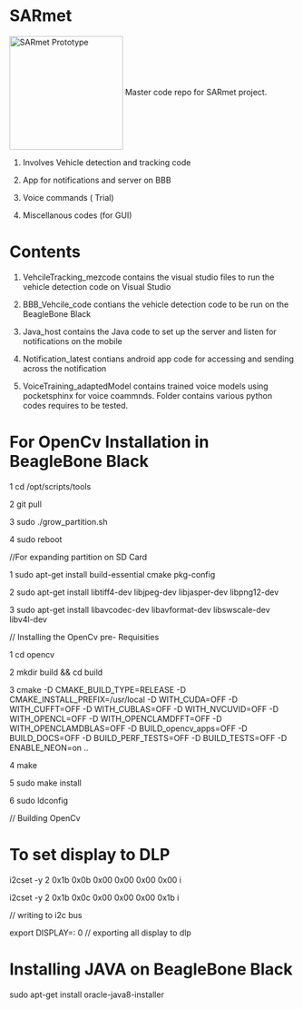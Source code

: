 # SARmet
<img src="2.png " alt="SARmet Prototype" width="200" align = "center"/>
Master code repo for SARmet project. 

1. Involves Vehicle detection and tracking code

2. App for notifications and server on BBB

3. Voice commands ( Trial) 

4. Miscellanous codes (for GUI) 

# Contents

1. VehcileTracking_mezcode contains the visual studio files to run the vehicle detection code on Visual Studio 

2. BBB_Vehcile_code contians the vehicle detection code to be run on the BeagleBone Black 

3. Java_host contains the Java code to set up the server and listen for notifications on the mobile

4. Notification_latest contians android app code for accessing and sending across the notification 

5. VoiceTraining_adaptedModel contains trained voice models using pocketsphinx for voice coammnds. Folder contains various python codes requires to be tested. 




# For OpenCv Installation in BeagleBone Black 

1 cd /opt/scripts/tools

2 git pull

3 sudo ./grow_partition.sh

4 sudo reboot

//For expanding partition on SD Card 

1 sudo apt-get install build-essential cmake pkg-config

2 sudo apt-get install libtiff4-dev libjpeg-dev libjasper-dev libpng12-dev

3 sudo apt-get install libavcodec-dev libavformat-dev libswscale-dev libv4l-dev

// Installing the OpenCv pre- Requisities 

1 cd opencv

2 mkdir build && cd build

3 cmake -D CMAKE_BUILD_TYPE=RELEASE -D CMAKE_INSTALL_PREFIX=/usr/local -D WITH_CUDA=OFF -D WITH_CUFFT=OFF -D WITH_CUBLAS=OFF -D WITH_NVCUVID=OFF -D WITH_OPENCL=OFF -D WITH_OPENCLAMDFFT=OFF -D WITH_OPENCLAMDBLAS=OFF -D BUILD_opencv_apps=OFF -D BUILD_DOCS=OFF -D BUILD_PERF_TESTS=OFF -D BUILD_TESTS=OFF -D ENABLE_NEON=on ..

4 make

5 sudo make install

6 sudo ldconfig

// Building OpenCv 




# To set display to DLP 

i2cset -y 2 0x1b 0x0b 0x00 0x00 0x00 0x00 i

i2cset -y 2 0x1b 0x0c 0x00 0x00 0x00 0x1b i 

// writing to i2c bus 

export DISPLAY=: 0
// exporting all display to dlp 


# Installing JAVA on BeagleBone Black 

sudo apt-get install oracle-java8-installer
